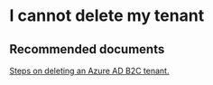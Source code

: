  <properties
	pageTitle="Business to Consumer (B2C)/How to delete my tenant"
	description="Business to Consumer (B2C)/How to delete my tenant"
	service="microsoft.azureactivedirectory"
	resource="b2cDirectories"
	authors="parakhj"
	displayOrder="1"
	selfHelpType="resource"
	supportTopicIds="32416703"
	resourceTags=""
	productPesIds=""
	cloudEnvironments="public"
/>

# I cannot delete my tenant

## **Recommended documents**

[Steps on deleting an Azure AD B2C tenant.](https://support.microsoft.com/help/3112170/-cannot-delete-error-when-you-try-to-delete-a-b2c-directory-in-azure-ad)
